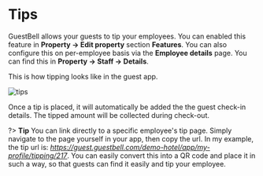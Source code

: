 # Tips

GuestBell allows your guests to tip your employees. You can enabled this feature in **Property -> Edit property** section **Features**. You can also configure this on per-employee basis via the **Employee details** page. You can find this in **Property -> Staff -> Details**.

This is how tipping looks like in the guest app.

![tips](https://static.guestbell.com/img/docs/tips/main.png)

Once a tip is placed, it will automatically be added the the guest check-in details. The tipped amount will be collected during check-out.

?> **Tip** You can link directly to a specific employee's tip page. Simply navigate to the page yourself in your app, then copy the url. In my example, the tip url is: *https://guest.guestbell.com/demo-hotel/app/my-profile/tipping/217*. You can easily convert this into a QR code and place it in such a way, so that guests can find it easily and tip your employee.
